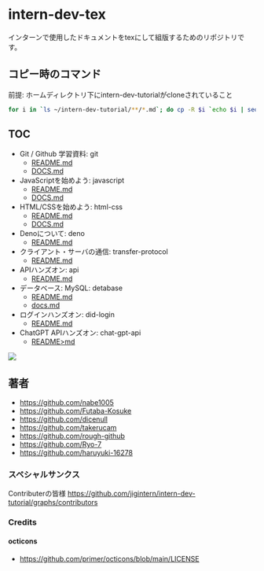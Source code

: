 # intern-dev-tex

インターンで使用したドキュメントをtexにして組版するためのリポジトリです。

## コピー時のコマンド

前提: ホームディレクトリ下にintern-dev-tutorialがcloneされていること

```zsh
for i in `ls ~/intern-dev-tutorial/**/*.md`; do cp -R $i `echo $i | sed -E "s/intern-dev-tutorial\/([a-zA-Z0-9-]*\/*)/intern-dev-tex\/\1/g" | sed -E "s/(.*intern-dev-tex)\/(.*)\/(.*\.md)/\1\/\2-\3/g"`; done
```

## TOC

- Git / Github 学習資料: git
  - [README.md](./git/README.md)
  - [DOCS.md](./git/docs.md)
- JavaScriptを始めよう: javascript
  - [README.md](./javascript/README.md)
  - [DOCS.md](./javascript/DOCS.md)
- HTML/CSSを始めよう: html-css
  - [README.md](./html-css/README.md)
  - [DOCS.md](./html-css/DOCS.md)
- Denoについて: deno
  - [README.md](./deno/README.md)
- クライアント・サーバの通信: transfer-protocol
  - [README.md](./transfer-protocol/README.md)
- APIハンズオン: api
  - [README.md](./api/README.md)
- データベース: MySQL: detabase
  - [README.md](./database/README.md)
  - [docs.md](./database/docs.md)
- ログインハンズオン: did-login
  - [README.md](./did-login/README.md)
- ChatGPT APIハンズオン: chat-gpt-api
  - [README>md](./chat-gpt-api/README.md)

![](./imgs/summary.jpg)

## 著者

- <https://github.com/nabe1005>
- <https://github.com/Futaba-Kosuke>
- <https://github.com/dicenull>
- <https://github.com/takerucam>
- <https://github.com/rough-github>
- <https://github.com/Ryo-7>
- <https://github.com/haruyuki-16278>

### スペシャルサンクス

Contributerの皆様 <https://github.com/jigintern/intern-dev-tutorial/graphs/contributors>

### Credits

#### octicons
- <https://github.com/primer/octicons/blob/main/LICENSE>
